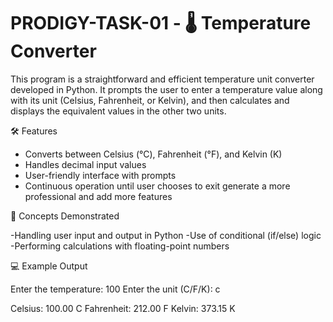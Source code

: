 # PRODIGY-TASK-01 - 🌡️ Temperature Converter

This program is a straightforward and efficient temperature unit converter developed in Python. It prompts the user to enter a temperature value along with its unit (Celsius, Fahrenheit, or Kelvin), and then calculates and displays the equivalent values in the other two units.

🛠️  Features

- Converts between Celsius (°C), Fahrenheit (°F), and Kelvin (K)
- Handles decimal input values
- User-friendly interface with prompts
- Continuous operation until user chooses to exit generate a more professional and add more features

🧠 Concepts Demonstrated

-Handling user input and output in Python
-Use of conditional (if/else) logic
-Performing calculations with floating-point numbers

💻 Example Output

Enter the temperature: 100
Enter the unit (C/F/K): c

Celsius: 100.00 C
Fahrenheit: 212.00 F
Kelvin: 373.15 K

